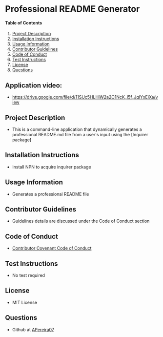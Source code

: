 # Professional README Generator
    
#### Table of Contents
1. [Project Description](#project-description)
2. [Installation Instructions](#installation-instructions)
3. [Usage Information](#usage-information)
4. [Contributor Guidelines](#contributor-guidelines)
5. [Code of Conduct](#code-of-conduct)
6. [Test Instructions](#test-instructions)
7. [License](#license)
8. [Questions](#questions)

## Application video:
* https://drive.google.com/file/d/11SUc5HLHiW2a2C1NcK_l5f_JqlYxEiXa/view

## Project Description
* This is a command-line application that dynamically generates a professional README.md file from a user's input using the [Inquirer package]

## Installation Instructions
* Install NPN to acquire inquirer package

## Usage Information
* Generates a professional README file

## Contributor Guidelines
* Guidelines details are discussed under the Code of Conduct section

## Code of Conduct
* [Contributor Covenant Code of Conduct](https://www.contributor-covenant.org/version/2/0/code_of_conduct/code_of_conduct.md)

## Test Instructions
* No test required

## License
* MIT License

## Questions

* Github at [APereira07](http://github.com/APereira07)
